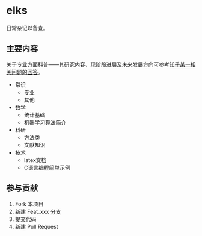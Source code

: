 # elks

日常杂记以备查。

## 主要内容

关于专业方面科普——其研究内容、现阶段进展及未来发展方向可参考[知乎某一相关问题的回答](https://www.zhihu.com/question/56339077)。

- 常识
  - 专业
  - 其他
- 数学
  - 统计基础
  - 机器学习算法简介
- 科研
  - 方法类
  - 文献知识
- 技术
  - latex文档
  - C语言编程简单示例

## 参与贡献

1. Fork 本项目
2. 新建 Feat_xxx 分支
3. 提交代码
4. 新建 Pull Request
